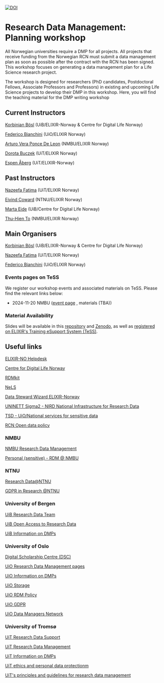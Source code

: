 [![DOI](https://zenodo.org/badge/DOI/10.5281/zenodo.3693710.svg)](https://zenodo.org/doi/10.5281/zenodo.3693710)

Research Data Management: Planning workshop
======

All Norwegian universities require a DMP for all projects. All projects that receive funding from the Norwegian RCN must submit a data management plan as soon as possible after the contract with the RCN has been signed. This workshop focuses on generating a data management plan for a Life Science research project.

The workshop is designed for researchers (PhD candidates, Postdoctoral Fellows, Associate Professors and Professors) in existing and upcoming Life Science projects to develop their DMP in this workshop. Here, you will find the teaching material for the DMP writing workshop

## Current Instructors

[Korbinian Bösl](https://www.uib.no/en/persons/Korbinian.B%C3%B6sl) (UiB/ELIXIR-Norway & Centre for Digital Life Norway)

[Federico Bianchini](https://www.mn.uio.no/kjemi/english/people/aca/fredebi/) (UiO/ELIXIR Norway)

[Arturo Vera Ponce De Leon](https://www.nmbu.no/en/find-employee?s=arturo.vera.ponce.de.leon) (NMBU/ELIXIR Norway)

[Dorota Buczek](https://uit.no/ansatte/person?p_document_id=668151) (UiT/ELIXIR Norway)

[Espen Åberg](https://uit.no/ansatte/espen.aberg) (UiT/ELIXIR-Norway)

## Past Instructors

[Nazeefa Fatima](https://www.mn.uio.no/ifi/english/people/adm/nazeefaf/) (UiT/ELIXIR Norway)

[Eivind Coward](https://www.ntnu.edu/employees/eivind.coward) (NTNU/ELIXIR Norway)

[Marta Eide](https://www.uib.no/personer/Marta.Eide) (UiB/Centre for Digital Life Norway)

[Thu-Hien To](https://www.nmbu.no/ans/thu-hien.to) (NMBU/ELIXIR Norway)

## Main Organisers

[Korbinian Bösl](https://www.uib.no/en/persons/Korbinian.B%C3%B6sl) (UiB/ELIXIR-Norway & Centre for Digital Life Norway)

[Nazeefa Fatima](https://www.mn.uio.no/ifi/english/people/adm/nazeefaf/) (UiT/ELIXIR Norway) 

[Federico Bianchini](https://www.mn.uio.no/kjemi/english/people/aca/fredebi/) (UiO/ELIXIR Norway)


### Events pages on TeSS
We register our workshop events and associated materials on TeSS. Please find the relevant links below:

* 2024-11-20 NMBU ([event page](https://tess.elixir-europe.org/events/life-science-data-management-planning-workshop-8cc7b714-86c6-48fd-90c7-7a129fe31f99) , materials (TBA))

### Material Availability
Slides will be available in this [repository](https://github.com/ELIXIR-Norway-Training/DMP-writing-workshop/) and [Zenodo](https://zenodo.org/doi/10.5281/zenodo.3693710), as well as [registered on ELIXIR's Training eSupport System (TeSS)](https://tess.elixir-europe.org/materials/life-sciences-research-data-management-2024-course-by-elixir-norway).

## Useful links

  [ELIXIR-NO Helpdesk](https://elixir.no/helpdesk)
  
  [Centre for Digital Life Norway](https://digitallifenorway.org/)
  
  [RDMkit](https://rdmkit.elixir-europe.org/) 
  
  [NeLS](https://nels-docs.readthedocs.io/en/latest/)
  
  [Data Steward Wizard ELIXIR-Norway](https://norway.dsw.elixir-europe.org/wizard/)

  [UNINETT Sigma2 - NIRD National Infrastructure for Research Data](https://documentation.sigma2.no/storage/nird.html)
  
  [TSD - UiO/National services for sensitive data](https://www.uio.no/english/services/it/research/sensitive-data/index.html)
  
  [RCN Open data policy](https://www.forskningsradet.no/en/Adviser-research-policy/open-science/open-access-to-research-data/)

### NMBU
  
  [NMBU Research Data Management](https://www.nmbu.no/en/research/for_researchers/researchdata)
  
  [Personal (sensitive) - RDM @ NMBU](https://www.nmbu.no/en/research/for_researchers/researchdata/node/34780)
  
### NTNU
  
  [Research Data@NTNU](https://innsida.ntnu.no/researchdata)
  
  [GDPR in Research @NTNU](https://innsida.ntnu.no/wiki/-/wiki/English/Collection+of+personal+data+for+research+projects)
  
### University of Bergen

  [UiB Research Data Team](https://www.uib.no/en/ub/111372/open-research-data)

  [UiB Open Access to Research Data](https://www.uib.no/en/ub/111372/open-access-research-data)
  
  [UiB Information on DMPs](https://www.uib.no/en/ub/143694/data-management-plans)
    
### University of Oslo

  [Digital Scholarship Centre (DSC)](https://www.ub.uio.no/english/libraries/dsc/)

  [UiO Research Data Management pages](https://www.uio.no/english/for-employees/support/research/research-data-management/)
  
  [UiO Information on DMPs](https://www.uio.no/english/for-employees/support/research/research-data-management/project/planning.html)
  
  [UiO Storage](https://www.uio.no/english/services/it/research/storage/index.html)
  
  [UiO RDM Policy](https://www.uio.no/english/for-employees/support/research/research-data-management/policies-guidelines.html)
  
  [UiO GDPR](https://www.uio.no/english/for-employees/support/privacy-dataprotection/research-at-uio.html)

  [UiO Data Managers Network](https://www.ub.uio.no/english/libraries/dsc/data-managers-network/)

### University of Tromsø

  [UiT Research Data Support](https://uit.no/research/research-dataportal/art?p_document_id=729171)
  
  [UiT Research Data Management](https://uit.no/research/research-dataportal/art?p_document_id=729171#mod_753996)
  
  [UiT Information on DMPs](https://uit.no/research/research-dataportal/art?p_document_id=726373#mod_726377)
 
  [UiT ethics and personal data protectionm](https://en.uit.no/research/ethics)
  
  [UiT's principles and guidelines for research data management](https://en.uit.no/research/research-dataportal/art?p_document_id=729171#mod_729184)
